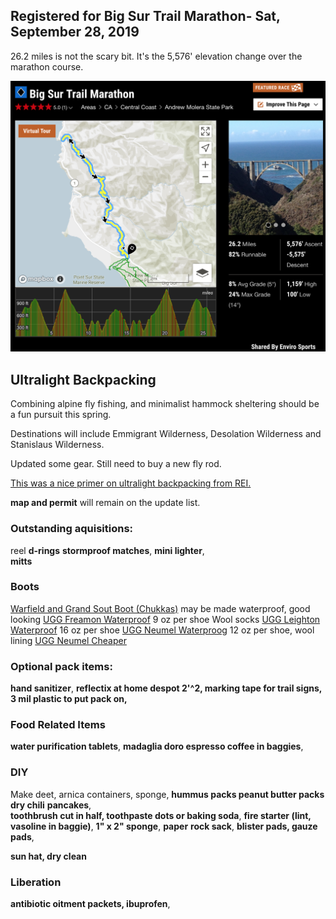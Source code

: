 ## Registered for Big Sur Trail Marathon- Sat, September 28, 2019

26.2 miles is not the scary bit. It's the 5,576' elevation change over the marathon course.

![bigSurMarathon](bigSurMarathon.png)

## Ultralight Backpacking

Combining alpine fly fishing, and minimalist hammock sheltering should be a fun pursuit this spring. 

Destinations will include Emmigrant Wilderness, Desolation Wilderness and Stanislaus Wilderness.

Updated some gear. Still need to buy a new fly rod.

[This was a nice primer on ultralight backpacking from REI.](https://www.rei.com/learn/expert-advice/ultralight-backpacking.html)

**map and permit** will remain on the update list.


### Outstanding aquisitions:

reel
**d-rings** 
**stormproof matches**, **mini lighter**,  
**mitts**

### Boots

[Warfield and Grand Sout Boot (Chukkas)](https://www.dsw.com/en/us/product/warfield-and-grand-scout-boot/431390?activeColor=001) may be made waterproof, good looking
[UGG Freamon Waterproof](https://www.zappos.com/p/ugg-freamon-waterproof-grizzly/product/8916094/color/237127) 9 oz per shoe
Wool socks
[UGG Leighton Waterproof](https://www.zappos.com/p/ugg-leighton-waterproof-chestnut/product/8916089/color/278) 16 oz per shoe
[UGG Neumel Waterproog](https://www.zappos.com/p/ugg-neumel-waterproof-charcoal/product/8916106/color/275) 12 oz per shoe, wool lining
[UGG Neumel Cheaper](https://www.backcountry.com/ugg-neumel-waterproof-boot-mens)

### Optional pack items:

**hand sanitizer**,
**reflectix at home despot 2'^2,
marking tape for trail signs,
3 mil plastic to put pack on,**


### Food Related Items

**water purification tablets**,
**madaglia doro espresso coffee in 
baggies**, 


### DIY

Make deet, 
arnica containers,
sponge,
**hummus packs
peanut butter packs
dry chili**
**pancakes**,  
**toothbrush cut in half, 
toothpaste dots or baking soda**,
**fire starter (lint, vasoline in baggie)**, 
**1" x 2" sponge**,
**paper**
**rock sack**, 
**blister pads, gauze pads**,

**sun hat, dry clean**


### Liberation

**antibiotic oitment packets, ibuprofen**,







